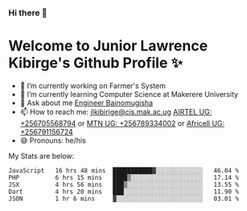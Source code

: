 ### Hi there 👋 
# Welcome to Junior Lawrence Kibirge's Github Profile ✨
 
<!--
**juniorkibirige/juniorkibirige** is a ✨ _special_ ✨ repository because its `README.md` (this file) appears on your GitHub profile.

Here are some ideas to get you started:

- 🔭 I’m currently working on ...
- 🌱 I’m currently learning ...
- 👯 I’m looking to collaborate on ...
- 🤔 I’m looking for help with ...
- 💬 Ask me about ...
- 📫 How to reach me: ...
- 😄 Pronouns: ...
- ⚡ Fun fact: ...
-->
- 🔭 I’m currently working on Farmer's System
- 🌱 I’m currently learning Computer Science at Makerere University
- 💬 Ask about me [Engineer Bainomugisha](mailto:baino@mak.ac.ug)
- 📫 How to reach me: [jlkibirige@cis.mak.ac.ug](mailto:jlkibirige@cis.mak.ac.ug) [AIRTEL UG: +256705568794](tel:+256705568794) or [MTN UG: +256789334002](tel:+256789334002) or [Africell UG: +256791156724](tel:+256791156724)
- 😄 Pronouns: he/his

My Stats are below:

<!--START_SECTION:waka-->
```text
JavaScript   16 hrs 48 mins  ███████████▓░░░░░░░░░░░░░   46.04 % 
PHP          6 hrs 15 mins   ████▒░░░░░░░░░░░░░░░░░░░░   17.14 % 
JSX          4 hrs 56 mins   ███▒░░░░░░░░░░░░░░░░░░░░░   13.55 % 
Dart         4 hrs 20 mins   ███░░░░░░░░░░░░░░░░░░░░░░   11.90 % 
JSON         1 hr 6 mins     ▓░░░░░░░░░░░░░░░░░░░░░░░░   03.01 % 
```
<!--END_SECTION:waka-->
